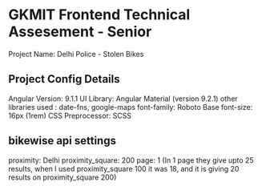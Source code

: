 # GKMIT Frontend Technical Assesement - Senior
Project Name: Delhi Police - Stolen Bikes
## Project Config Details
Angular Version: 9.1.1
UI Library: Angular Material (version 9.2.1)
other libraries used : date-fns, google-maps 
font-family: Roboto
Base font-size: 16px (1rem)
CSS Preprocessor: SCSS 

## bikewise api settings
proximity: Delhi
proximity_square: 200
page: 1 
(In 1 page they give upto 25 results, when I used proximity_square 100 it was 18, and it is giving 20 results on proximity_square 200)
  
 